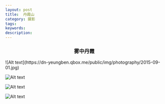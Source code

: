 ```yaml
---
layout: post
title:  丹霞山
category: 摄影
tags:
keywords:
description:
---
```


<h3 align = "center">雾中丹霞</h3>
![Alt text](https://dn-yeungben.qbox.me/public/img/photography/2015-09-01.jpg)

![Alt text](https://dn-yeungben.qbox.me/public/img/photography/2015-09-01a.jpg)

![Alt text](https://dn-yeungben.qbox.me/public/img/photography/2015-09-01b.jpg)

![Alt text](https://dn-yeungben.qbox.me/public/img/photography/2015-09-01c.jpg)
